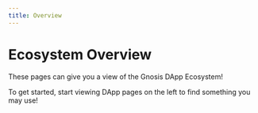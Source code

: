 ```yaml
---
title: Overview
---
```


# Ecosystem Overview

These pages can give you a view of the Gnosis DApp Ecosystem!

To get started, start viewing DApp pages on the left to find something you may use!

<div class="row">
<box href="/ecosystems/daos" title="Metamask" />
<box href="/ecosystems/defi" title="DeFi" />
<box href="/ecosystems/games" title="Games" />
<box href="/ecosystems/infrastructure" title="Infrastructure" />
<box href="/ecosystems/nfts" title="NFTs" />
<box href="/ecosystems/tools-resources" title="Tools and Resources" />
</div>